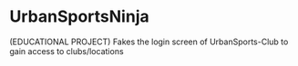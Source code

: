 # UrbanSportsNinja
(EDUCATIONAL PROJECT) Fakes the login screen of UrbanSports-Club to gain access to clubs/locations 
